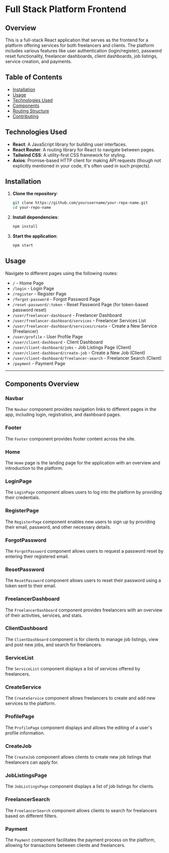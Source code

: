 # Full Stack Platform Frontend

## Overview

This is a full-stack React application that serves as the frontend for a platform offering services for both freelancers and clients. The platform includes various features like user authentication (login/register), password reset functionality, freelancer dashboards, client dashboards, job listings, service creation, and payments.

## Table of Contents

- [Installation](#installation)
- [Usage](#usage)
- [Technologies Used](#technologies-used)
- [Components](#components)
- [Routing Structure](#routing-structure)
- [Contributing](#contributing)

## Technologies Used

- **React**: A JavaScript library for building user interfaces.
- **React Router**: A routing library for React to navigate between pages.
- **Tailwind CSS**: A utility-first CSS framework for styling.
- **Axios**: Promise-based HTTP client for making API requests (though not explicitly mentioned in your code, it's often used in such projects).

## Installation

1. **Clone the repository**:

   ```bash
   git clone https://github.com/yourusername/your-repo-name.git
   cd your-repo-name

   ```

2. **Install dependencies**:

   ```bash
   npm install
   ```

3. **Start the application**:

   ```bash
   npm start
   ```

## Usage

Navigate to different pages using the following routes:

- `/` - Home Page
- `/login` - Login Page
- `/register` - Register Page
- `/forgot-password` - Forgot Password Page
- `/reset-password/:token` - Reset Password Page (for token-based password reset)
- `/user/freelancer-dashboard` - Freelancer Dashboard
- `/user/freelancer-dashboard/services` - Freelancer Services List
- `/user/freelancer-dashboard/services/create` - Create a New Service (Freelancer)
- `/user/profile` - User Profile Page
- `/user/client-dashboard` - Client Dashboard
- `/user/client-dashboard/jobs` - Job Listings Page (Client)
- `/user/client-dashboard/create-job` - Create a New Job (Client)
- `/user/client-dashboard/freelancer-search` - Freelancer Search (Client)
- `/payment` - Payment Page

---

## Components Overview

### Navbar

The `Navbar` component provides navigation links to different pages in the app, including login, registration, and dashboard pages.

### Footer

The `Footer` component provides footer content across the site.

### Home

The `Home` page is the landing page for the application with an overview and introduction to the platform.

### LoginPage

The `LoginPage` component allows users to log into the platform by providing their credentials.

### RegisterPage

The `RegisterPage` component enables new users to sign up by providing their email, password, and other necessary details.

### ForgotPassword

The `ForgotPassword` component allows users to request a password reset by entering their registered email.

### ResetPassword

The `ResetPassword` component allows users to reset their password using a token sent to their email.

### FreelancerDashboard

The `FreelancerDashboard` component provides freelancers with an overview of their activities, services, and stats.

### ClientDashboard

The `ClientDashboard` component is for clients to manage job listings, view and post new jobs, and search for freelancers.

### ServiceList

The `ServiceList` component displays a list of services offered by freelancers.

### CreateService

The `CreateService` component allows freelancers to create and add new services to the platform.

### ProfilePage

The `ProfilePage` component displays and allows the editing of a user's profile information.

### CreateJob

The `CreateJob` component allows clients to create new job listings that freelancers can apply for.

### JobListingsPage

The `JobListingsPage` component displays a list of job listings for clients.

### FreelancerSearch

The `FreelancerSearch` component allows clients to search for freelancers based on different filters.

### Payment

The `Payment` component facilitates the payment process on the platform, allowing for transactions between clients and freelancers.

